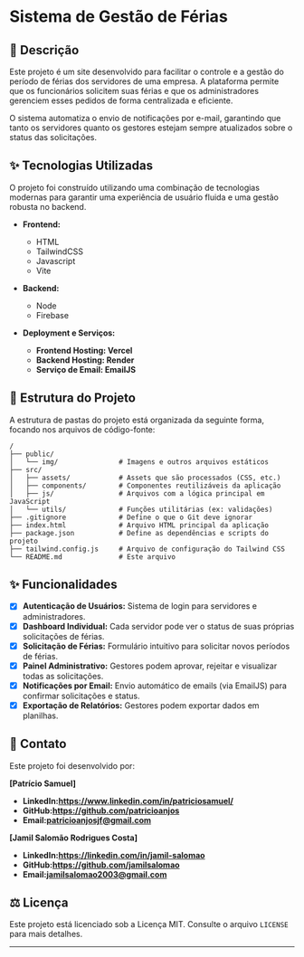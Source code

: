 # Sistema de Gestão de Férias

## 📝 Descrição

Este projeto é um site desenvolvido para facilitar o controle e a gestão do período de férias dos servidores de uma empresa. A plataforma permite que os funcionários solicitem suas férias e que os administradores gerenciem esses pedidos de forma centralizada e eficiente.

O sistema automatiza o envio de notificações por e-mail, garantindo que tanto os servidores quanto os gestores estejam sempre atualizados sobre o status das solicitações.

## ✨ Tecnologias Utilizadas

O projeto foi construído utilizando uma combinação de tecnologias modernas para garantir uma experiência de usuário fluida e uma gestão robusta no backend.

  - **Frontend:**

      - HTML
      - TailwindCSS
      - Javascript
      - Vite

  - **Backend:**

      - Node
      - Firebase

  - **Deployment e Serviços:**

      - **Frontend Hosting: Vercel**
      - **Backend Hosting: Render**
      - **Serviço de Email: EmailJS**

## 📂 Estrutura do Projeto

A estrutura de pastas do projeto está organizada da seguinte forma, focando nos arquivos de código-fonte:

```
/
├── public/
│   └── img/               # Imagens e outros arquivos estáticos
├── src/
│   ├── assets/            # Assets que são processados (CSS, etc.)
│   ├── components/        # Componentes reutilizáveis da aplicação
│   ├── js/                # Arquivos com a lógica principal em JavaScript
│   └── utils/             # Funções utilitárias (ex: validações)
├── .gitignore             # Define o que o Git deve ignorar
├── index.html             # Arquivo HTML principal da aplicação
├── package.json           # Define as dependências e scripts do projeto
├── tailwind.config.js     # Arquivo de configuração do Tailwind CSS
└── README.md              # Este arquivo
```

## ✨ Funcionalidades

-   [x] **Autenticação de Usuários:** Sistema de login para servidores e administradores.
-   [x] **Dashboard Individual:** Cada servidor pode ver o status de suas próprias solicitações de férias.
-   [x] **Solicitação de Férias:** Formulário intuitivo para solicitar novos períodos de férias.
-   [x] **Painel Administrativo:** Gestores podem aprovar, rejeitar e visualizar todas as solicitações.
-   [x] **Notificações por Email:** Envio automático de emails (via EmailJS) para confirmar solicitações e status.
-   [x] **Exportação de Relatórios:** Gestores podem exportar dados em planilhas.

## 📧 Contato

Este projeto foi desenvolvido por:

**[Patrício Samuel]**

  - **LinkedIn:https://www.linkedin.com/in/patriciosamuel/**
  - **GitHub:https://github.com/patricioanjos**
  - **Email:patricioanjosjf@gmail.com**

**[Jamil Salomão Rodrigues Costa]**

  - **LinkedIn:https://linkedin.com/in/jamil-salomao**
  - **GitHub:https://github.com/jamilsalomao**
  - **Email:jamilsalomao2003@gmail.com**


## ⚖️ Licença

Este projeto está licenciado sob a Licença MIT. Consulte o arquivo `LICENSE` para mais detalhes.

-----
